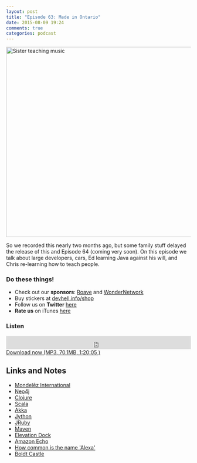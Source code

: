 ```yaml
---
layout: post
title: "Episode 63: Made in Ontario"
date: 2015-08-09 19:24
comments: true
categories: podcast
---
```


<a data-flickr-embed="true" href="https://www.flickr.com/photos/csj_canada_archives/14993074970/in/photolist-oQTqQA-pCYnfA-pmvG5f-azd3jk-oxtyfx-ub2rcE-okqFex-okqovd-oBTtKy-oDF5CK-8zRV9j-9Wetwq-a3mgaY-na9jVg-nrF7wq-ndg5k1-nrmzRb-azfGGG-nrmoxP-i4rgeM-nrAXbw-5rWQKJ-nriPDQ-nmeA35-nCJ5H4-qeeQkm-oMW8a3-oPA8Lg-oPQCGf-nuSyKV-qvByVe-oymV44-oQR7FD-oymKyH-oymvo9-nRo8pM-oymFiP-fZC8xH-rUaUTn-pa5ZJJ-pWtqnQ-gc7Rus-dySyvb-a1abTw-pyN167-dW92mR-ry5bBZ-na9iWR-dySywm-no6aaQ" title="Sister teaching music"><img src="https://farm6.staticflickr.com/5563/14993074970_d361520ae7_z.jpg" width="640" height="517" alt="Sister teaching music"></a>

So we recorded this nearly two months ago, but some family stuff delayed the release of this and Episode 64 (coming very soon). On this episode we talk about large developers, cars, Ed learning Java against his will, and Chris re-learning how to teach people.

### Do these things!

* Check out our **sponsors**: [Roave](http://roave.com/) and [WonderNetwork](https://wondernetwork.com/)
* Buy stickers at [devhell.info/shop](http://devhell.info/shop)
* Follow us on **Twitter** [here](https://twitter.com/dev_hell)
* **Rate us** on iTunes [here](http://itunes.apple.com/us/podcast/dev-hell/id489840699)

### Listen

<iframe frameborder="0" height="36px" scrolling="no" seamless src="https://simplecast.com/e/35324?style=dark" width="100%"></iframe>
<a href="http://audio.simplecast.com/35324.mp3" rel="enclosure">Download now (MP3, 70.1MB, 1:20:05 )</a>

## Links and Notes

- [Mondelēz International](http://www.mondelezinternational.com/)
- [Neo4j](http://neo4j.com/)
- [Clojure](http://clojure.org/)
- [Scala](http://www.scala-lang.org/)
- [Akka](http://akka.io/)
- [Jython](https://wiki.python.org/jython/)
- [JRuby](http://jruby.org/)
- [Maven](https://maven.apache.org/)
- [Elevation Dock](http://www.elevationlab.com/)
- [Amazon Echo](http://www.amazon.com/dp/B00X4WHP5E)
- [How common is the name 'Alexa'](http://www.ourbabynamer.com/Alexa-name-popularity.html)
- [Boldt Castle](https://en.wikipedia.org/wiki/Boldt_Castle)
